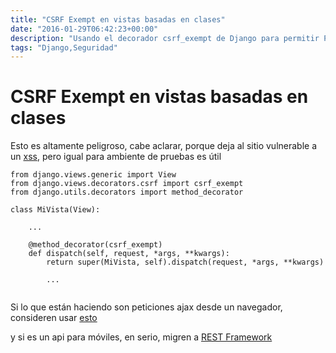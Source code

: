 ```yaml
---
title: "CSRF Exempt en vistas basadas en clases"
date: "2016-01-29T06:42:23+00:00"
description: "Usando el decorador csrf_exempt de Django para permitir POST a una vista basada en clases"
tags: "Django,Seguridad"
---
```

# CSRF Exempt en vistas basadas en clases

Esto es altamente peligroso, cabe aclarar, porque deja al sitio vulnerable a un [xss](https://es.wikipedia.org/wiki/Cross-site_scripting), pero igual para ambiente de pruebas es útil

```
from django.views.generic import View
from django.views.decorators.csrf import csrf_exempt
from django.utils.decorators import method_decorator

class MiVista(View):

    ...

    @method_decorator(csrf_exempt)
    def dispatch(self, request, *args, **kwargs):
        return super(MiVista, self).dispatch(request, *args, **kwargs)

        ...


```

Si lo que están haciendo son peticiones ajax desde un navegador, consideren usar [esto](https://docs.djangoproject.com/en/1.7/ref/contrib/csrf/#ajax) 

y si es un api para móviles, en serio, migren a [REST Framework](http://www.django-rest-framework.org/)

